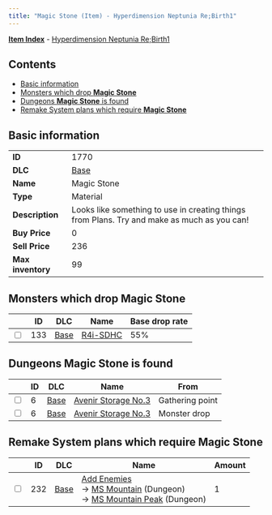 ```yaml
---
title: "Magic Stone (Item) - Hyperdimension Neptunia Re;Birth1"
---
```


[**Item Index**](/neptunia/rb1/item/index.html) - [Hyperdimension Neptunia Re;Birth1](/neptunia/rb1)

## Contents

- [Basic information](#basic-information)
- [Monsters which drop **Magic Stone**](#monsters-which-drop-magic-stone)
- [Dungeons **Magic Stone** is found](#dungeons-magic-stone-is-found)
- [Remake System plans which require **Magic Stone**](#remake-system-plans-which-require-magic-stone)

## Basic information

|   |   |
| -- | -- |
| **ID** | 1770 |
| **DLC** | [Base](/neptunia/rb1/dlc/1-base.html) |
| **Name** | Magic Stone |
| **Type** | Material |
| **Description** | Looks like something to use in creating things from Plans. Try and make as much as you can! |
| **Buy Price** | 0 |
| **Sell Price** | 236 |
| **Max inventory** | 99 |

## Monsters which drop **Magic Stone**

|    | ID | DLC | Name | Base drop rate |
| -- | -- | --- | ---- | -------------- |
| <input type="checkbox" id="rb1-monster-1-133" class="trackbox" /> | 133 | [Base](/neptunia/rb1/dlc/1-base.html) | [R4i-SDHC](/neptunia/rb1/monster/1-133-r4i-sdhc.html) | 55% |

## Dungeons **Magic Stone** is found

|    | ID | DLC | Name | From |
| -- | -- | --- | ---- | ---- |
| <input type="checkbox" id="rb1-dungeon-1-6" class="trackbox" /> | 6 | [Base](/neptunia/rb1/dlc/1-base.html) | [Avenir Storage No.3](/neptunia/rb1/dungeon/1-6-avenir-storage-no-3.html) | Gathering point |
| <input type="checkbox" id="rb1-dungeon-1-6" class="trackbox" /> | 6 | [Base](/neptunia/rb1/dlc/1-base.html) | [Avenir Storage No.3](/neptunia/rb1/dungeon/1-6-avenir-storage-no-3.html) | Monster drop |

## Remake System plans which require **Magic Stone**

|    | ID | DLC | Name | Amount |
| -- | -- | --- | ---- | ------ |
| <input type="checkbox" id="rb1-remake-1-232" class="trackbox" /> | 232 | [Base](/neptunia/rb1/dlc/1-base.html) | [Add Enemies](/neptunia/rb1/remake/1-232-add-enemies.html)<br />→ [MS Mountain](/neptunia/rb1/dungeon/1-8-ms-mountain.html) (Dungeon)<br />→ [MS Mountain Peak](/neptunia/rb1/dungeon/1-26-ms-mountain-peak.html) (Dungeon) | 1 |